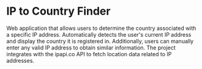 # IP to Country Finder
Web application that allows users to determine the country associated with a specific IP address. Automatically detects the user's current IP address and display the country it is registered in. Additionally, users can manually enter any valid IP address to obtain similar information. The project integrates with the ipapi.co API to fetch location data related to IP addresses.